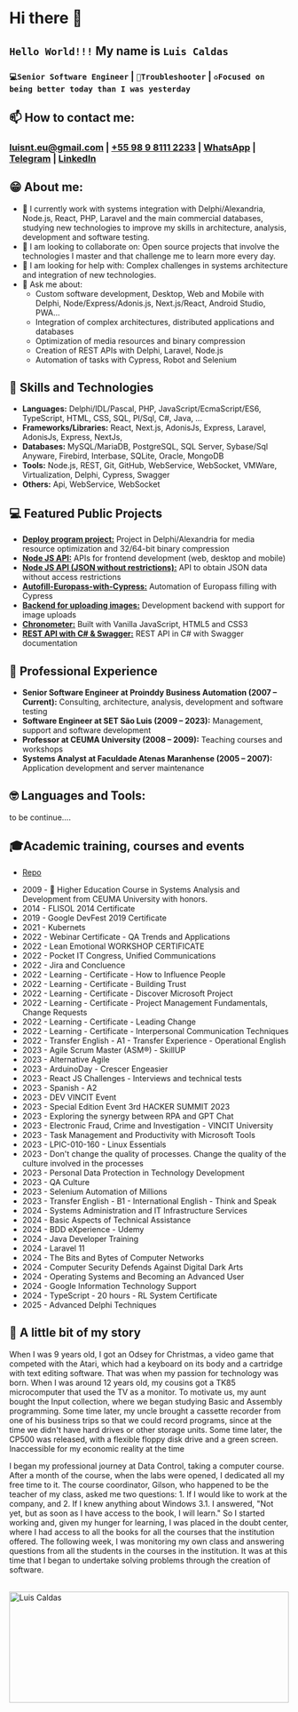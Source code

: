 # Hi there 👋

## `Hello World!!!` My name is `Luis Caldas`
### `💻Senior Software Engineer` | `🚀Troubleshooter` | `♻️Focused on being better today than I was yesterday`


## 📫 How to contact me:
### [luisnt.eu@gmail.com](mailto:luisnt.eu@gmail.com)  |  [+55 98 9 8111 2233](tel://+5598981112233)  |  [WhatsApp](https://wa.me/+5598981112233)  |  [Telegram](https://t.me/luisnt)  |  [LinkedIn](https://www.linkedin.com/in/luisnt) 

## 😁 About me:
- 🔭 I currently work with systems integration with Delphi/Alexandria, Node.js, React, PHP, Laravel and the main commercial databases, studying new technologies to improve my skills in architecture, analysis, development and software testing.
- 👯 I am looking to collaborate on: Open source projects that involve the technologies I master and that challenge me to learn more every day.
- 🤔 I am looking for help with: Complex challenges in systems architecture and integration of new technologies.
- 💬 Ask me about:
  - Custom software development, Desktop, Web and Mobile with Delphi, Node/Express/Adonis.js, Next.js/React, Android Studio, PWA...
  - Integration of complex architectures, distributed applications and databases
  - Optimization of media resources and binary compression
  - Creation of REST APIs with Delphi, Laravel, Node.js
  - Automation of tasks with Cypress, Robot and Selenium

## 🤖 Skills and Technologies

* **Languages:** Delphi/IDL/Pascal, PHP, JavaScript/EcmaScript/ES6, TypeScript, HTML, CSS, SQL, Pl/Sql, C#, Java, ...
* **Frameworks/Libraries:** React, Next.js, AdonisJs, Express, Laravel, AdonisJs, Express, NextJs,
* **Databases:** MySQL/MariaDB, PostgreSQL, SQL Server, Sybase/Sql Anyware, Firebird, Interbase, SQLite, Oracle, MongoDB
* **Tools:** Node.js, REST, Git, GitHub, WebService, WebSocket, VMWare, Virtualization, Delphi, Cypress, Swagger
* **Others:** Api, WebService, WebSocket

## 💻 Featured Public Projects

* [**Deploy program project:**](https://github.com/luis-portfolio/Deploy) Project in Delphi/Alexandria for media resource optimization and 32/64-bit binary compression
* [**Node JS API:**](https://github.com/luis-portfolio/Node.JS-Server-with-Express) APIs for frontend development (web, desktop and mobile)
* [**Node JS API (JSON without restrictions):**](https://github.com/luis-portfolio/Api-Node.JS-with-express-to-proxy-url) API to obtain JSON data without access restrictions
* [**Autofill-Europass-with-Cypress:**](https://github.com/luis-portfolio/Autofill-Europass-with-Cypress) Automation of Europass filling with Cypress
* [**Backend for uploading images:**](https://github.com/luis-portfolio/backdev) Development backend with support for image uploads
* [**Chronometer:**](https://github.com/luis-portfolio/Chronometer) Built with Vanilla JavaScript, HTML5 and CSS3
* [**REST API with C# & Swagger:**](https://github.com/luis-portfolio/Api-REST-C-Sharp) REST API in C# with Swagger documentation

## 💼 Professional Experience

* **Senior Software Engineer at Proinddy Business Automation (2007 – Current):** Consulting, architecture, analysis, development and software testing
* **Software Engineer at SET São Luis (2009 – 2023):** Management, support and software development
* **Professor at CEUMA University (2008 – 2009):** Teaching courses and workshops
* **Systems Analyst at Faculdade Atenas Maranhense (2005 – 2007):** Application development and server maintenance

## 🤓 Languages and Tools:

to be continue....

## 🎓Academic training, courses and events

* [Repo](https://drive.google.com/drive/folders/1dFcyyA1dNIoBrmbFs6IzWfiw6LLwBsmh?usp=drive_link)
- 2009 - 🥇 Higher Education Course in Systems Analysis and Development from CEUMA University with honors.
- 2014 - FLISOL 2014 Certificate
- 2019 - Google DevFest 2019 Certificate
- 2021 - Kubernets
- 2022 - Webinar Certificate - QA Trends and Applications
- 2022 - Lean Emotional WORKSHOP CERTIFICATE
- 2022 - Pocket IT Congress, Unified Communications
- 2022 - Jira and Concluence
- 2022 - Learning - Certificate - How to Influence People
- 2022 - Learning - Certificate - Building Trust
- 2022 - Learning - Certificate - Discover Microsoft Project
- 2022 - Learning - Certificate - Project Management Fundamentals, Change Requests
- 2022 - Learning - Certificate - Leading Change
- 2022 - Learning - Certificate - Interpersonal Communication Techniques
- 2022 - Transfer English - A1 - Transfer Experience - Operational English
- 2023 - Agile Scrum Master (ASM®) - SkillUP
- 2023 - Alternative Agile
- 2023 - ArduinoDay - Crescer Engeasier
- 2023 - React JS Challenges - Interviews and technical tests
- 2023 - Spanish - A2
- 2023 - DEV VINCIT Event
- 2023 - Special Edition Event 3rd HACKER SUMMIT 2023
- 2023 - Exploring the synergy between RPA and GPT Chat
- 2023 - Electronic Fraud, Crime and Investigation - VINCIT University
- 2023 - Task Management and Productivity with Microsoft Tools
- 2023 - LPIC-010-160 - Linux Essentials
- 2023 - Don't change the quality of processes. Change the quality of the culture involved in the processes
- 2023 - Personal Data Protection in Technology Development
- 2023 - QA Culture
- 2023 - Selenium Automation of Millions
- 2023 - Transfer English - B1 - International English - Think and Speak
- 2024 - Systems Administration and IT Infrastructure Services
- 2024 - Basic Aspects of Technical Assistance
- 2024 - BDD eXperience - Udemy
- 2024 - Java Developer Training
- 2024 - Laravel 11
- 2024 - The Bits and Bytes of Computer Networks
- 2024 - Computer Security Defends Against Digital Dark Arts
- 2024 - Operating Systems and Becoming an Advanced User
- 2024 - Google Information Technology Support
- 2024 - TypeScript - 20 hours - RL System Certificate
- 2025 - Advanced Delphi Techniques

## 🌱 A little bit of my story

   When I was 9 years old, I got an Odsey for Christmas, a video game that competed with the Atari, which had a keyboard on its body and a cartridge with text editing software. That was when my passion for technology was born. When I was around 12 years old, my cousins ​​got a TK85 microcomputer that used the TV as a monitor. To motivate us, my aunt bought the Input collection, where we began studying Basic and Assembly programming. Some time later, my uncle brought a cassette recorder from one of his business trips so that we could record programs, since at the time we didn't have hard drives or other storage units. Some time later, the CP500 was released, with a flexible floppy disk drive and a green screen. Inaccessible for my economic reality at the time

I began my professional journey at Data Control, taking a computer course. After a month of the course, when the labs were opened, I dedicated all my free time to it. The course coordinator, Gilson, who happened to be the teacher of my class, asked me two questions: 1. If I would like to work at the company, and 2. If I knew anything about Windows 3.1. I answered, "Not yet, but as soon as I have access to the book, I will learn." So I started working and, given my hunger for learning, I was placed in the doubt center, where I had access to all the books for all the courses that the institution offered. The following week, I was monitoring my own class and answering questions from all the students in the courses in the institution. It was at this time that I began to undertake solving problems through the creation of software.

<br />
<div>
  <img align="center"
       src="https://github-readme-stats.vercel.app/api/top-langs?username=luisnt&show_icons=true&locale=en&layout=compact"
       alt="Luis Caldas"
       width="100%"
       height="200px
  "/>
</div>
